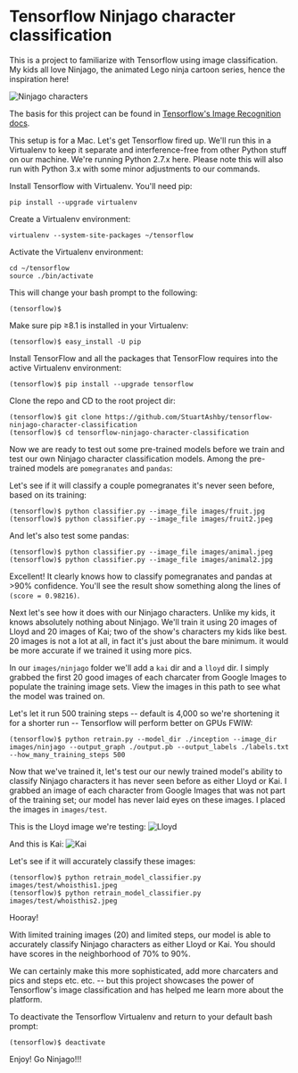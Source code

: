 # Tensorflow Ninjago character classification
This is a project to familiarize with Tensorflow using image classification. My kids all love Ninjago, the animated Lego ninja cartoon series, hence the inspiration here!

![Ninjago characters](https://www.sky.com/assets2/lego-ninjago-masters-of-spinjitzu-tile-bd99b78c.jpg)

The basis for this project can be found in [Tensorflow's Image Recognition docs](https://www.tensorflow.org/tutorials/image_recognition).

This setup is for a Mac. Let's get Tensorflow fired up. We'll run this in a Virtualenv to keep it separate and interference-free from other Python stuff on our machine. We're running Python 2.7.x here. Please note this will also run with Python 3.x with some minor adjustments to our commands.

Install Tensorflow with Virtualenv. You'll need pip:
```
pip install --upgrade virtualenv
```

Create a Virtualenv environment:
```
virtualenv --system-site-packages ~/tensorflow
```

Activate the Virtualenv environment:
```
cd ~/tensorflow
source ./bin/activate
```

This will change your bash prompt to the following:
```
(tensorflow)$ 
```

Make sure pip ≥8.1 is installed in your Virtualenv:
```
(tensorflow)$ easy_install -U pip
```

Install TensorFlow and all the packages that TensorFlow requires into the active Virtualenv environment:
```
(tensorflow)$ pip install --upgrade tensorflow
```

Clone the repo and CD to the root project dir:
```
(tensorflow)$ git clone https://github.com/StuartAshby/tensorflow-ninjago-character-classification
(tensorflow)$ cd tensorflow-ninjago-character-classification
```

Now we are ready to test out some pre-trained models before we train and test our own Ninjago character classification models. Among the pre-trained models are ```pomegranates``` and ```pandas```:

Let's see if it will classify a couple pomegranates it's never seen before, based on its training:
```
(tensorflow)$ python classifier.py --image_file images/fruit.jpg
(tensorflow)$ python classifier.py --image_file images/fruit2.jpeg
```

And let's also test some pandas:
```
(tensorflow)$ python classifier.py --image_file images/animal.jpeg
(tensorflow)$ python classifier.py --image_file images/animal2.jpg
```

Excellent! It clearly knows how to classify pomegranates and pandas at >90% confidence. You'll see the result show something along the lines of ```(score = 0.98216)```.

Next let's see how it does with our Ninjago characters. Unlike my kids, it knows absolutely nothing about Ninjago. We'll train it using 20 images of Lloyd and 20 images of Kai; two of the show's characters my kids like best. 20 images is not a lot at all, in fact it's just about the bare minimum. it would be more accurate if we trained it using more pics. 

In our ```images/ninjago``` folder we'll add a ```kai``` dir and a ```lloyd``` dir. I simply grabbed the first 20 good images of each charcater from Google Images to populate the training image sets. View the images in this path to see what the model was trained on.

Let's let it run 500 training steps -- default is 4,000 so we're shortening it for a shorter run -- Tensorflow will perform better on GPUs FWIW:
```
(tensorflow)$ python retrain.py --model_dir ./inception --image_dir images/ninjago --output_graph ./output.pb --output_labels ./labels.txt --how_many_training_steps 500
```

Now that we've trained it, let's test our our newly trained model's ability to classify Ninjago characters it has never seen before as either Lloyd or Kai. I grabbed an image of each character from Google Images that was not part of the training set; our model has never laid eyes on these images. I placed the images in ```images/test```.

This is the Lloyd image we're testing:
![Lloyd](https://85toys.com/1593-thickbox_default/lego-ninjago-lloyd-original-minifigure-njo226-from-set-70596.jpg)

And this is Kai:
![Kai](https://c.76.my/Malaysia/lego-ninjago-kai-sleeveless-minifigure-legoland-1504-06-Legoland@9.jpg)

Let's see if it will accurately classify these images:
```
(tensorflow)$ python retrain_model_classifier.py images/test/whoisthis1.jpeg
(tensorflow)$ python retrain_model_classifier.py images/test/whoisthis2.jpeg
```

Hooray! 

With limited training images (20) and limited steps, our model is able to accurately classify Ninjago characters as either Lloyd or Kai. You should have scores in the neighborhood of 70% to 90%. 

We can certainly make this more sophisticated, add more charcaters and pics and steps etc. etc. -- but this project showcases the power of Tensorflow's image classification and has helped me learn more about the platform.

To deactivate the Tensorflow Virtualenv and return to your default bash prompt:
```
(tensorflow)$ deactivate
```

Enjoy! Go Ninjago!!!
